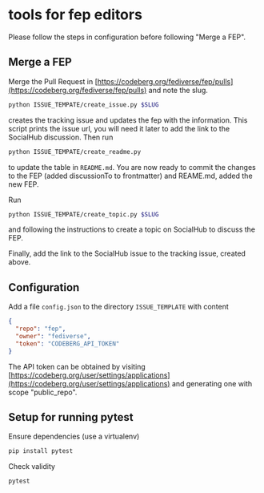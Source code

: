 # tools for fep editors

Please follow the steps in configuration before following "Merge a FEP".

## Merge a FEP

Merge the Pull Request in [https://codeberg.org/fediverse/fep/pulls](https://codeberg.org/fediverse/fep/pulls)
and note the slug.

```bash
python ISSUE_TEMPATE/create_issue.py $SLUG
```

creates the tracking issue and updates the fep with the information.
This script prints the issue url, you will need it later to add the
link to the SocialHub discussion. Then run

```bash
python ISSUE_TEMPATE/create_readme.py
```

to update the table in `README.md`. You are now ready to commit the
changes to the FEP (added discussionTo to frontmatter) and REAME.md,
added the new FEP.

Run

```bash
python ISSUE_TEMPATE/create_topic.py $SLUG
```

and following the instructions to create a topic on SocialHub to discuss
the FEP.

Finally, add the link to the SocialHub issue to the tracking issue, created above.

## Configuration

Add a file `config.json` to the directory `ISSUE_TEMPLATE` with content

```json
{
  "repo": "fep",
  "owner": "fediverse",
  "token": "CODEBERG_API_TOKEN"
}
```

The API token can be obtained by visiting [https://codeberg.org/user/settings/applications](https://codeberg.org/user/settings/applications) and generating one with scope "public_repo".

## Setup for running pytest

Ensure dependencies (use a virtualenv)

```bash
pip install pytest
```

Check validity

```bash
pytest
```
